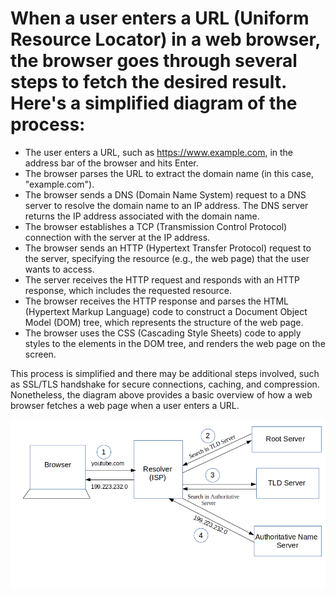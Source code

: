 # When a user enters a URL (Uniform Resource Locator) in a web browser, the browser goes through several steps to fetch the desired result. Here's a simplified diagram of the process:

- The user enters a URL, such as https://www.example.com, in the address bar of the browser and hits Enter.
- The browser parses the URL to extract the domain name (in this case, "example.com").
- The browser sends a DNS (Domain Name System) request to a DNS server to resolve the domain name to an IP address. The DNS server returns the IP address associated with the domain name.
- The browser establishes a TCP (Transmission Control Protocol) connection with the server at the IP address.
- The browser sends an HTTP (Hypertext Transfer Protocol) request to the server, specifying the resource (e.g., the web page) that the user wants to access.
- The server receives the HTTP request and responds with an HTTP response, which includes the requested resource.
- The browser receives the HTTP response and parses the HTML (Hypertext Markup Language) code to construct a Document Object Model (DOM) tree, which represents the structure of the web page.
- The browser uses the CSS (Cascading Style Sheets) code to apply styles to the elements in the DOM tree, and renders the web page on the screen.

This process is simplified and there may be additional steps involved, such as SSL/TLS handshake for secure connections, caching, and compression. Nonetheless, the diagram above provides a basic overview of how a web browser fetches a web page when a user enters a URL.

![alt text](https://github.com/pesto-students/p10-harsh-raj-himanshu94hg/blob/master/Week-1/excercise1.1.png?raw=true)
